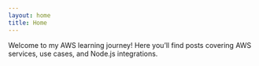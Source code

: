 ```yaml
---
layout: home
title: Home
---
```


Welcome to my AWS learning journey! Here you’ll find posts covering AWS services, use cases, and Node.js integrations.
